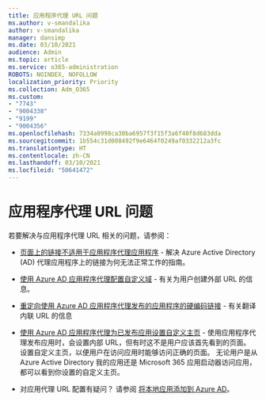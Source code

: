 ```yaml
---
title: 应用程序代理 URL 问题
ms.author: v-smandalika
author: v-smandalika
manager: dansimp
ms.date: 03/10/2021
audience: Admin
ms.topic: article
ms.service: o365-administration
ROBOTS: NOINDEX, NOFOLLOW
localization_priority: Priority
ms.collection: Adm_O365
ms.custom:
- "7743"
- "9004338"
- "9199"
- "9004356"
ms.openlocfilehash: 7334a0998ca30ba6957f3f15f3a6f40f8d683dda
ms.sourcegitcommit: 1b554c31d008492f9e6464f0249af0332212a3fc
ms.translationtype: HT
ms.contentlocale: zh-CN
ms.lasthandoff: 03/10/2021
ms.locfileid: "50641472"
---
```

# <a name="application-proxy-url-issues"></a>应用程序代理 URL 问题

若要解决与应用程序代理 URL 相关的问题，请参阅：

- [页面上的链接不适用于应用程序代理应用程序](https://docs.microsoft.com/azure/active-directory/manage-apps/application-proxy-page-links-broken-problem) - 解决 Azure Active Directory (AD) 代理应用程序上的链接为何无法正常工作的指南。

- [使用 Azure AD 应用程序代理配置自定义域](https://docs.microsoft.com/azure/active-directory/manage-apps/application-proxy-configure-custom-domain) - 有关为用户创建外部 URL 的信息。

- [重定向使用 Azure AD 应用程序代理发布的应用程序的硬编码链接](https://docs.microsoft.com/azure/active-directory/manage-apps/application-proxy-configure-hard-coded-link-translation) - 有关翻译内联 URL 的信息

- [使用 Azure AD 应用程序代理为已发布应用设置自定义主页](https://docs.microsoft.com/azure/active-directory/manage-apps/application-proxy-configure-custom-home-page#change-the-home-page-in-the-azure-portal) - 使用应用程序代理发布应用时，会设置内部 URL，但有时这不是用户应该首先看到的页面。 设置自定义主页，以便用户在访问应用时能够访问正确的页面。 无论用户是从 Azure Active Directory 我的应用还是 Microsoft 365 应用启动器访问应用，都可以看到你设置的自定义主页。

- 对应用代理 URL 配置有疑问？ 请参阅 [将本地应用添加到 Azure AD](https://docs.microsoft.com/azure/active-directory/manage-apps/application-proxy-add-on-premises-application#add-an-on-premises-app-to-azure-ad)。
 

